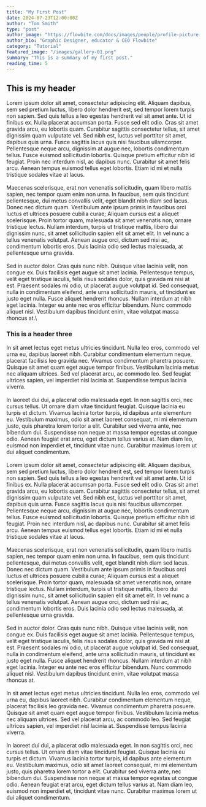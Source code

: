 ```yaml
---
title: "My First Post"
date: 2024-07-23T12:00:00Z
author: "Tom Smith"
type: "post"
author_image: "https://flowbite.com/docs/images/people/profile-picture-2.jpg"
author_bio: "Graphic Designer, educator & CEO Flowbite"
category: "Tutorial"
featured_image: "/images/gallery-01.png"
summary: "This is a summary of my first post."
reading_time: 5
---
```


## This is my header

Lorem ipsum dolor sit amet, consectetur adipiscing elit. Aliquam dapibus, sem sed pretium luctus, libero dolor hendrerit est, sed tempor lorem turpis non sapien. Sed quis tellus a leo egestas hendrerit vel sit amet ante. Ut id finibus ex. Nulla placerat accumsan porta. Fusce sed elit odio. Cras sit amet gravida arcu, eu lobortis quam. Curabitur sagittis consectetur tellus, sit amet dignissim quam vulputate vel. Sed nibh est, luctus vel porttitor sit amet, dapibus quis urna. Fusce sagittis lacus quis nisi faucibus ullamcorper. Pellentesque neque arcu, dignissim at augue nec, lobortis condimentum tellus. Fusce euismod sollicitudin lobortis. Quisque pretium efficitur nibh id feugiat. Proin nec interdum nisl, ac dapibus nunc. Curabitur sit amet felis arcu. Aenean tempus euismod tellus eget lobortis. Etiam id mi et nulla tristique sodales vitae at lacus.\
\
Maecenas scelerisque, erat non venenatis sollicitudin, quam libero mattis sapien, nec tempor quam enim non urna. In faucibus, sem quis tincidunt pellentesque, dui metus convallis velit, eget blandit nibh diam sed lacus. Donec nec dictum quam. Vestibulum ante ipsum primis in faucibus orci luctus et ultrices posuere cubilia curae; Aliquam cursus est a aliquet scelerisque. Proin tortor quam, malesuada sit amet venenatis non, ornare tristique lectus. Nullam interdum, turpis ut tristique mattis, libero dui dignissim nunc, sit amet sollicitudin sapien elit sit amet elit. In vel nunc a tellus venenatis volutpat. Aenean augue orci, dictum sed nisi ac, condimentum lobortis eros. Duis lacinia odio sed lectus malesuada, at pellentesque urna gravida.\
\
Sed in auctor dolor. Cras quis nunc nibh. Quisque vitae lacinia velit, non congue ex. Duis facilisis eget augue sit amet lacinia. Pellentesque tempus, velit eget tristique iaculis, felis risus sodales dolor, quis gravida mi nisi at est. Praesent sodales mi odio, ut placerat augue volutpat id. Sed consequat, nulla in condimentum eleifend, ante urna sollicitudin mauris, ut tincidunt ex justo eget nulla. Fusce aliquet hendrerit rhoncus. Nullam interdum at nibh eget lacinia. Integer eu ante nec eros efficitur bibendum. Nunc commodo aliquet nisl. Vestibulum dapibus tincidunt enim, vitae volutpat massa rhoncus at.\

### This is a header three

In sit amet lectus eget metus ultricies tincidunt. Nulla leo eros, commodo vel urna eu, dapibus laoreet nibh. Curabitur condimentum elementum neque, placerat facilisis leo gravida nec. Vivamus condimentum pharetra posuere. Quisque sit amet quam eget augue tempor finibus. Vestibulum lacinia metus nec aliquam ultrices. Sed vel placerat arcu, ac commodo leo. Sed feugiat ultrices sapien, vel imperdiet nisl lacinia at. Suspendisse tempus lacinia viverra.\
\
In laoreet dui dui, a placerat odio malesuada eget. In non sagittis orci, nec cursus tellus. Ut ornare diam vitae tincidunt feugiat. Quisque lacinia eu turpis et dictum. Vivamus lacinia tortor turpis, id dapibus ante elementum eu. Vestibulum maximus, odio sit amet laoreet consequat, mi mi elementum justo, quis pharetra lorem tortor a elit. Curabitur sed viverra ante, nec bibendum dui. Suspendisse non neque at massa tempor egestas ut congue odio. Aenean feugiat erat arcu, eget dictum tellus varius at. Nam diam leo, euismod non imperdiet et, tincidunt vitae nunc. Curabitur maximus lorem ut dui aliquet condimentum.\
\
Lorem ipsum dolor sit amet, consectetur adipiscing elit. Aliquam dapibus, sem sed pretium luctus, libero dolor hendrerit est, sed tempor lorem turpis non sapien. Sed quis tellus a leo egestas hendrerit vel sit amet ante. Ut id finibus ex. Nulla placerat accumsan porta. Fusce sed elit odio. Cras sit amet gravida arcu, eu lobortis quam. Curabitur sagittis consectetur tellus, sit amet dignissim quam vulputate vel. Sed nibh est, luctus vel porttitor sit amet, dapibus quis urna. Fusce sagittis lacus quis nisi faucibus ullamcorper. Pellentesque neque arcu, dignissim at augue nec, lobortis condimentum tellus. Fusce euismod sollicitudin lobortis. Quisque pretium efficitur nibh id feugiat. Proin nec interdum nisl, ac dapibus nunc. Curabitur sit amet felis arcu. Aenean tempus euismod tellus eget lobortis. Etiam id mi et nulla tristique sodales vitae at lacus.\
\
Maecenas scelerisque, erat non venenatis sollicitudin, quam libero mattis sapien, nec tempor quam enim non urna. In faucibus, sem quis tincidunt pellentesque, dui metus convallis velit, eget blandit nibh diam sed lacus. Donec nec dictum quam. Vestibulum ante ipsum primis in faucibus orci luctus et ultrices posuere cubilia curae; Aliquam cursus est a aliquet scelerisque. Proin tortor quam, malesuada sit amet venenatis non, ornare tristique lectus. Nullam interdum, turpis ut tristique mattis, libero dui dignissim nunc, sit amet sollicitudin sapien elit sit amet elit. In vel nunc a tellus venenatis volutpat. Aenean augue orci, dictum sed nisi ac, condimentum lobortis eros. Duis lacinia odio sed lectus malesuada, at pellentesque urna gravida.\
\
Sed in auctor dolor. Cras quis nunc nibh. Quisque vitae lacinia velit, non congue ex. Duis facilisis eget augue sit amet lacinia. Pellentesque tempus, velit eget tristique iaculis, felis risus sodales dolor, quis gravida mi nisi at est. Praesent sodales mi odio, ut placerat augue volutpat id. Sed consequat, nulla in condimentum eleifend, ante urna sollicitudin mauris, ut tincidunt ex justo eget nulla. Fusce aliquet hendrerit rhoncus. Nullam interdum at nibh eget lacinia. Integer eu ante nec eros efficitur bibendum. Nunc commodo aliquet nisl. Vestibulum dapibus tincidunt enim, vitae volutpat massa rhoncus at.\
\
In sit amet lectus eget metus ultricies tincidunt. Nulla leo eros, commodo vel urna eu, dapibus laoreet nibh. Curabitur condimentum elementum neque, placerat facilisis leo gravida nec. Vivamus condimentum pharetra posuere. Quisque sit amet quam eget augue tempor finibus. Vestibulum lacinia metus nec aliquam ultrices. Sed vel placerat arcu, ac commodo leo. Sed feugiat ultrices sapien, vel imperdiet nisl lacinia at. Suspendisse tempus lacinia viverra.\
\
In laoreet dui dui, a placerat odio malesuada eget. In non sagittis orci, nec cursus tellus. Ut ornare diam vitae tincidunt feugiat. Quisque lacinia eu turpis et dictum. Vivamus lacinia tortor turpis, id dapibus ante elementum eu. Vestibulum maximus, odio sit amet laoreet consequat, mi mi elementum justo, quis pharetra lorem tortor a elit. Curabitur sed viverra ante, nec bibendum dui. Suspendisse non neque at massa tempor egestas ut congue odio. Aenean feugiat erat arcu, eget dictum tellus varius at. Nam diam leo, euismod non imperdiet et, tincidunt vitae nunc. Curabitur maximus lorem ut dui aliquet condimentum.

